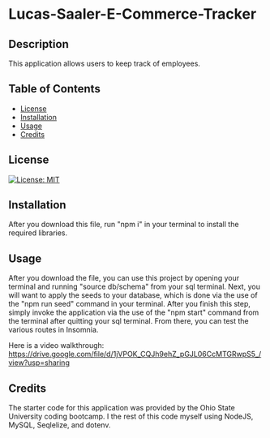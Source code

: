 # Lucas-Saaler-E-Commerce-Tracker

## Description

This application allows users to keep track of employees.

## Table of Contents

- [License](#license)
- [Installation](#installation)
- [Usage](#usage)
- [Credits](#credits)

## License

[![License: MIT](https://img.shields.io/badge/License-MIT-yellow.svg)](https://opensource.org/licenses/MIT)

## Installation

After you download this file, run "npm i" in your terminal to install the required libraries.

## Usage

After you download the file, you can use this project by opening your terminal and running "source db/schema" from your sql terminal. Next, you will want to apply the seeds to your database, which is done via the use of the "npm run seed" command in your terminal. After you finish this step, simply invoke the application via the use of the "npm start" command from the terminal after quitting your sql terminal. From there, you can test the various routes in Insomnia.

Here is a video walkthrough: https://drive.google.com/file/d/1jVPOK_CQJh9ehZ_pGJL06CcMTGRwpS5_/view?usp=sharing

## Credits

The starter code for this application was provided by the Ohio State University coding bootcamp. I the rest of this code myself using NodeJS, MySQL, Seqlelize, and dotenv.
